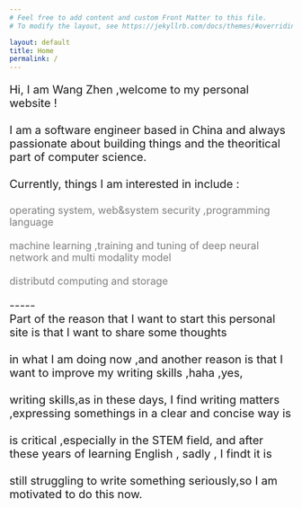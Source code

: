 ```yaml
---
# Feel free to add content and custom Front Matter to this file.
# To modify the layout, see https://jekyllrb.com/docs/themes/#overriding-theme-defaults

layout: default
title: Home
permalink: /
---
```

<p style="font-size:20px;">
  Hi, I am Wang Zhen ,welcome to my personal website !<br><br>
I am a software engineer based in China and always passionate about building things and the theoritical part of computer science.<br><br>
Currently, things I am interested in include :<br><br>
<span style="font-size:18px;color:gray;">
operating system, web&system security ,programming language <br><br>
machine learning ,training and tuning of deep neural network and multi modality model<br><br>
distributd computing and storage<br><br>
</span>
-----<br>
Part of the reason that I want to start this personal site is that I want to share some thoughts<br><br>
in what I am doing now ,and another reason is that I want to improve my writing skills ,haha ,yes,<br><br>
writing skills,as in these days, I find writing matters ,expressing somethings in a clear and concise way is <br><br>
is critical ,especially in the STEM field, and after these years of learning English , sadly , I findt it is <br><br>
still struggling to write something seriously,so I am motivated to do this now.<br><br>

</p>

